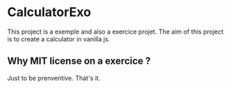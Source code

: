 # CalculatorExo

This project is a exemple and also a exercice projet. The aim of this project is to create a calculator in vanilla js.

## Why MIT license on a exercice ?

Just to be prenventive. That's it.